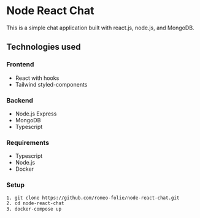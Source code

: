 # Node React Chat

This is a simple chat application built with react.js, node.js, and MongoDB.

## Technologies used

### Frontend

* React with hooks
* Tailwind styled-components

### Backend

* Node.js Express
* MongoDB
* Typescript

### Requirements

* Typescript
* Node.js
* Docker

### Setup

```bash
1. git clone https://github.com/romeo-folie/node-react-chat.git
2. cd node-react-chat
3. docker-compose up
```
